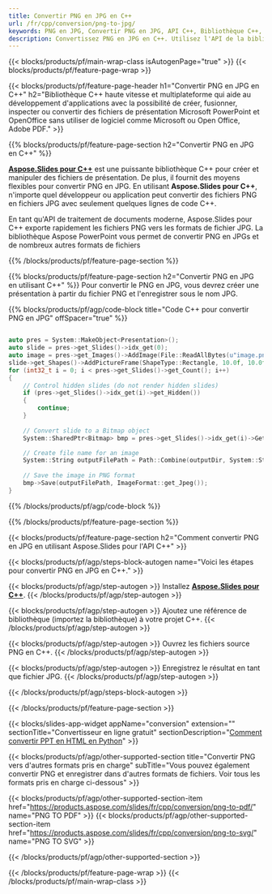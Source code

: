 ```yaml
---
title: Convertir PNG en JPG en C++
url: /fr/cpp/conversion/png-to-jpg/
keywords: PNG en JPG, Convertir PNG en JPG, API C++, Bibliothèque C++, PNG, JPG
description: Convertissez PNG en JPG en C++. Utilisez l'API de la bibliothèque C++ pour convertir les fichiers PNG en JPGs
---
```


{{< blocks/products/pf/main-wrap-class isAutogenPage="true" >}}
{{< blocks/products/pf/feature-page-wrap >}}

{{< blocks/products/pf/feature-page-header h1="Convertir PNG en JPG en C++" h2="Bibliothèque C++ haute vitesse et multiplateforme qui aide au développement d'applications avec la possibilité de créer, fusionner, inspecter ou convertir des fichiers de présentation Microsoft PowerPoint et OpenOffice sans utiliser de logiciel comme Microsoft ou Open Office, Adobe PDF." >}}

{{% blocks/products/pf/feature-page-section h2="Convertir PNG en JPG en C++" %}}

[**Aspose.Slides pour C++**](https://products.aspose.com/slides/fr/cpp/) est une puissante bibliothèque C++ pour créer et manipuler des fichiers de présentation. De plus, il fournit des moyens flexibles pour convertir PNG en JPG. En utilisant **Aspose.Slides pour C++**, n'importe quel développeur ou application peut convertir des fichiers PNG en fichiers JPG avec seulement quelques lignes de code C++.

En tant qu'API de traitement de documents moderne, Aspose.Slides pour C++ exporte rapidement les fichiers PNG vers les formats de fichier JPG. La bibliothèque Aspose PowerPoint vous permet de convertir PNG en JPGs et de nombreux autres formats de fichiers

{{% /blocks/products/pf/feature-page-section %}}

{{% blocks/products/pf/feature-page-section  h2="Convertir PNG en JPG en utilisant C++" %}}
Pour convertir le PNG en JPG, vous devrez créer une présentation à partir du fichier PNG et l'enregistrer sous le nom JPG.

{{% blocks/products/pf/agp/code-block title="Code C++ pour convertir PNG en JPG" offSpacer="true" %}}

```cpp

auto pres = System::MakeObject<Presentation>();
auto slide = pres->get_Slides()->idx_get(0);
auto image = pres->get_Images()->AddImage(File::ReadAllBytes(u"image.png"));
slide->get_Shapes()->AddPictureFrame(ShapeType::Rectangle, 10.0f, 10.0f, 100.0f, 100.0f, image);
for (int32_t i = 0; i < pres->get_Slides()->get_Count(); i++)
{
    // Control hidden slides (do not render hidden slides)
    if (pres->get_Slides()->idx_get(i)->get_Hidden())
    {
        continue;
    }
    
    // Convert slide to a Bitmap object
    System::SharedPtr<Bitmap> bmp = pres->get_Slides()->idx_get(i)->GetThumbnail(2.f, 2.f);

    // Create file name for an image
    System::String outputFilePath = Path::Combine(outputDir, System::String(u"Slide_") + i + u".jpg");
    
    // Save the image in PNG format
    bmp->Save(outputFilePath, ImageFormat::get_Jpeg());
}

```


{{% /blocks/products/pf/agp/code-block %}}

{{% /blocks/products/pf/feature-page-section %}}

{{< blocks/products/pf/feature-page-section  h2="Comment convertir PNG en JPG en utilisant Aspose.Slides pour l'API C++" >}}

{{< blocks/products/pf/agp/steps-block-autogen name="Voici les étapes pour convertir PNG en JPG en C++." >}}

{{< blocks/products/pf/agp/step-autogen >}}
Installez [**Aspose.Slides pour C++**](https://products.aspose.com/slides/fr/cpp/).
{{< /blocks/products/pf/agp/step-autogen >}}

{{< blocks/products/pf/agp/step-autogen >}}
Ajoutez une référence de bibliothèque (importez la bibliothèque) à votre projet C++.
{{< /blocks/products/pf/agp/step-autogen >}}

{{< blocks/products/pf/agp/step-autogen >}}
Ouvrez les fichiers source PNG en C++.
{{< /blocks/products/pf/agp/step-autogen >}}

{{< blocks/products/pf/agp/step-autogen >}}
Enregistrez le résultat en tant que fichier JPG.
{{< /blocks/products/pf/agp/step-autogen >}}

{{< /blocks/products/pf/agp/steps-block-autogen >}}

{{< /blocks/products/pf/feature-page-section >}}

{{< blocks/slides-app-widget  appName="conversion" extension="" sectionTitle="Convertisseur en ligne gratuit" sectionDescription="[Comment convertir PPT en HTML en Python](https://products.aspose.com/slides/fr/python-net/conversion/ppt-to-html/)" >}}

{{< blocks/products/pf/agp/other-supported-section title="Convertir PNG vers d'autres formats pris en charge" subTitle="Vous pouvez également convertir PNG et enregistrer dans d'autres formats de fichiers. Voir tous les formats pris en charge ci-dessous" >}}

{{< blocks/products/pf/agp/other-supported-section-item href="https://products.aspose.com/slides/fr/cpp/conversion/png-to-pdf/" name="PNG TO PDF" >}}
{{< blocks/products/pf/agp/other-supported-section-item href="https://products.aspose.com/slides/fr/cpp/conversion/png-to-svg/" name="PNG TO SVG" >}}


{{< /blocks/products/pf/agp/other-supported-section >}}

{{< /blocks/products/pf/feature-page-wrap >}}
{{< /blocks/products/pf/main-wrap-class >}}